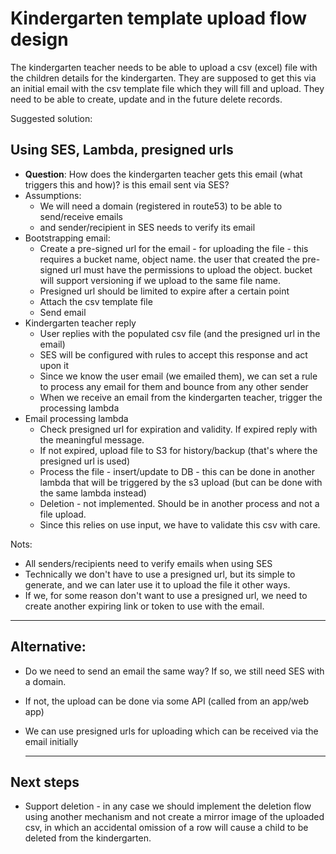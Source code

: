 # Kindergarten template upload flow design

The kindergarten teacher needs to be able to upload a csv (excel) file with the children details for the kindergarten.
They are supposed to get this via an initial email with the csv template file which they will fill and upload.
They need to be able to create, update and in the future delete records.

Suggested solution:

## Using SES, Lambda, presigned urls

*  **Question**: How does the kindergarten teacher gets this email (what triggers this and how)? is this email sent via SES? 
* Assumptions: 
   * We will need a domain (registered in route53) to be able to send/receive emails
   * and sender/recipient in SES needs to verify its email
* Bootstrapping email: 
   * Create a pre-signed url for the email - for uploading the file - this requires a bucket name, object name. the user that created the pre-signed url must have the permissions to upload the object. bucket will support versioning if we upload to the same file name. 
   * Presigned url should be limited to expire after a certain point
   * Attach the csv template file 
   * Send email 
* Kindergarten teacher reply
   * User replies with the populated csv file (and the presigned url in the email)
   * SES will be configured with rules to accept this response and act upon it
   * Since we know the user email (we emailed them), we can set a rule to process any email for them and bounce from any other sender
   * When we receive an email from the kindergarten teacher, trigger the processing lambda
* Email processing lambda
   * Check presigned url for expiration and validity. If expired reply with the meaningful message.
   * If not expired, upload file to S3 for history/backup (that's where the presigned url is used)
   * Process the file - insert/update to DB - this can be done in another lambda that will be triggered by the s3 upload (but can be done with the same lambda instead)
   * Deletion - not implemented. Should be in another process and not a file upload.
   * Since this relies on use input, we have to validate this csv with care. 
				
		
Nots:
* All senders/recipients need to verify emails when using SES
* Technically we don't have to use a presigned url, but its simple to generate, and we can later use it to upload the file it other ways.
* If we, for some reason don't want to use a presigned url, we need to create another expiring link or token to use with the email.

--------------

## Alternative:

* Do we need to send an email the same way? If so, we still need SES with a domain.
* If not, the upload can be done via some API (called from an app/web app)
* We can use presigned urls for uploading which can be received via the email initially 

	------------

## Next steps
* Support deletion - in any case we should implement the deletion flow using another mechanism and not create a mirror image of the uploaded csv, in which an accidental omission of a row will cause a child to be deleted from the kindergarten.

